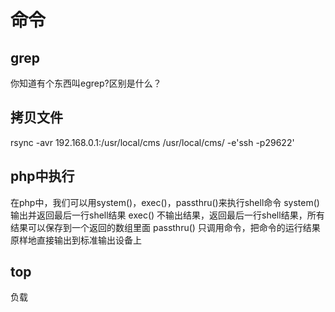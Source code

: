 # 命令

## grep
你知道有个东西叫egrep?区别是什么？

## 拷贝文件
rsync -avr 192.168.0.1:/usr/local/cms /usr/local/cms/ -e'ssh -p29622'

## php中执行
在php中，我们可以用system()，exec()，passthru()来执行shell命令
system() 输出并返回最后一行shell结果
exec() 不输出结果，返回最后一行shell结果，所有结果可以保存到一个返回的数组里面
passthru() 只调用命令，把命令的运行结果原样地直接输出到标准输出设备上

## top
负载 